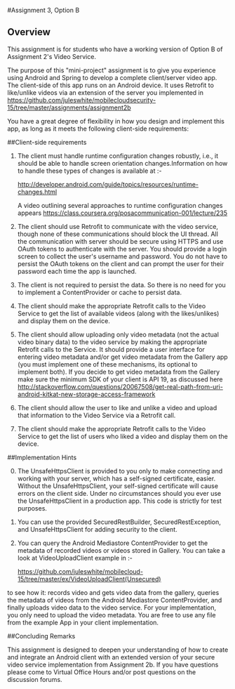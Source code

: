 
#Assignment 3, Option B

## Overview
This assignment is for students who have a working version of Option B of Assignment 2's
Video Service.

The purpose of this "mini-project" assignment is to give you
experience using Android and Spring to develop a complete
client/server video app.  The client-side of this app
runs on an Android device.  It uses Retrofit
to like/unlike videos via an extension of the 
server you implemented in 
https://github.com/juleswhite/mobilecloudsecurity-15/tree/master/assignments/assignment2b


You have a great degree of flexibility in how you design and implement this app,
as long as it meets the following client-side requirements: 



##Client-side requirements

1) The client must handle runtime configuration changes
   robustly, i.e., it should be able to handle screen
   orientation changes.Information on how to handle these types
   of changes is available at :-

   http://developer.android.com/guide/topics/resources/runtime-changes.html
    
   A video outlining several approaches to runtime configuration changes appears
   https://class.coursera.org/posacommunication-001/lecture/235


2) The client should use Retrofit to communicate with the
   video service, though none of these communications should
   block the UI thread. All the communication with server should
   be secure using HTTPS and use OAuth tokens to authenticate with 
   the server. You should provide a login screen to collect the
   user's username and password. You do not have to persist
   the OAuth tokens on the client and can prompt the user for
   their password each time the app is launched.

3) The client is not required to persist the data. So there is
  no need for you to implement a ContentProvider or cache to persist
  data.

4) The client should make the appropriate Retrofit calls to
   the Video Service to get the list of available videos
   (along with the likes/unlikes) and display them
   on the device. 

5) The client should allow uploading only video metadata (not the actual video binary data)
   to the video service by making the appropriate Retrofit calls to the
   Service.  It should provide a user interface for entering video metadata
   and/or get video metadata from the Gallery
   app (you must implement one of these
   mechanisms, its optional to implement both). 
   If you decide to get video metadata
   from the Gallery make sure the minimum SDK of your client
   is API 19, as discussed here
    http://stackoverflow.com/questions/20067508/get-real-path-from-uri-android-kitkat-new-storage-access-framework


6) The client should allow the user to like and unlike
   a video and upload that information to the Video Service
   via a Retrofit call. 

7) The client should make the appropriate Retrofit calls to
    the Video Service to get the list of users who liked a video
    and display them on the device. 

##Implementation Hints

0) The UnsafeHttpsClient is provided to you only to make connecting and working with
   your server, which has a self-signed certificate, easier. Without the UnsafeHttpsClient,
   your self-signed certificate will cause errors on the client side. Under no circumstances
   should you ever use the UnsafeHttpsClient in a production app. This code is strictly
   for test purposes.

1) You can use the provided SecuredRestBuilder, SecuredRestException, and UnsafeHttpsClient for
   adding security to the client.

2) You can query the Android Mediastore ContentProvider to get the metadata of recorded videos or
    videos stored in Gallery. You can take a look at VideoUploadClient example in :-

    https://github.com/juleswhite/mobilecloud-15/tree/master/ex/VideoUploadClient(Unsecured)

  to see how it: records video and gets video data from the gallery, 
  queries the metadata of videos from the Android Mediastore ContentProvider, and finally
  uploads video data to the video service. For your implementation, you only need to upload the
  video metadata. You are free to use any file from the example App in your client implementation.
   


##Concluding Remarks
  
  This assignment is designed to deepen your understanding of how to
  create and integrate an Android client
  with an extended version of your secure video service implementation from
  Assignment 2b. If you have questions please come to
  Virtual Office Hours and/or post questions on the discussion forums.

      
